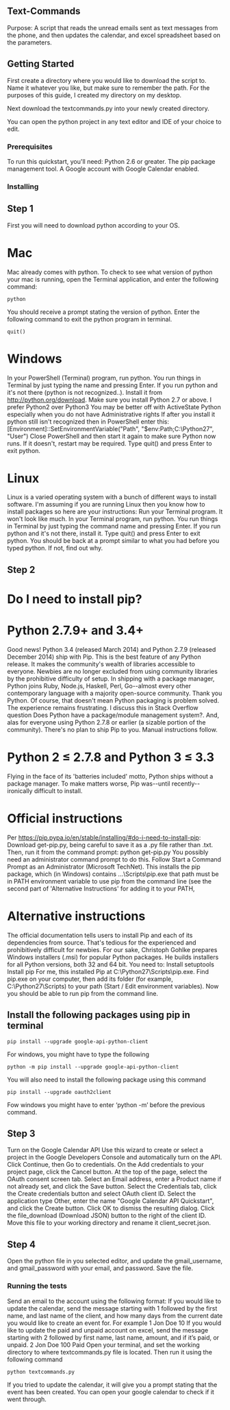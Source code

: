 
## Text-Commands

Purpose: A script that reads the unread emails sent as text messages from the phone, and then updates the calendar, and excel spreadsheet based on the parameters. 

## Getting Started

First create a directory where you would like to download the script to. Name it whatever you like, but make sure to remember the path.
For the purposes of this guide, I created my directory on my desktop.

Next download the textcommands.py into your newly created directory.

You can open the python project in any text editor and IDE of your choice to edit.


### Prerequisites

To run this quickstart, you'll need:
Python 2.6 or greater.
The pip package management tool.
A Google account with Google Calendar enabled.

### Installing

## Step 1
First you will need to download python according to your OS.

# Mac
Mac already comes with python. To check to see what version of python your mac is running, open the Terminal application, and enter the following command:
```
python
```
You should receive a prompt stating the version of python.
Enter the following command to exit the python program in terminal.
```
quit()
```
# Windows

In your PowerShell (Terminal) program, run python. You run things in Terminal by just typing the name and pressing Enter.
If you run python and it's not there (python is not recognized..). Install it from http://python.org/download.
Make sure you install Python 2.7 or above. I prefer Python2 over Python3
You may be better off with ActiveState Python especially when you do not have Administrative rights
If after you install it python still isn't recognized then in PowerShell enter this:
[Environment]::SetEnvironmentVariable("Path", "$env:Path;C:\Python27", "User")
Close PowerShell and then start it again to make sure Python now runs. If it doesn't, restart may be required.
Type quit() and press Enter to exit python.

# Linux

Linux is a varied operating system with a bunch of different ways to install software. I'm assuming if you are running Linux then you know how to install packages so here are your instructions:
Run your Terminal program. It won't look like much.
In your Terminal program, run python. You run things in Terminal by just typing the command name and pressing Enter.
If you run python and it's not there, install it. 
Type quit() and press Enter to exit python.
You should be back at a prompt similar to what you had before you typed python. If not, find out why.

## Step 2
# Do I need to install pip?
# Python 2.7.9+ and 3.4+
Good news! Python 3.4 (released March 2014) and Python 2.7.9 (released December 2014) ship with Pip. This is the best feature of any Python release. It makes the community's wealth of libraries accessible to everyone. Newbies are no longer excluded from using community libraries by the prohibitive difficulty of setup. In shipping with a package manager, Python joins Ruby, Node.js, Haskell, Perl, Go--almost every other contemporary language with a majority open-source community. Thank you Python.
Of course, that doesn't mean Python packaging is problem solved. The experience remains frustrating. I discuss this in Stack Overflow question Does Python have a package/module management system?.
And, alas for everyone using Python 2.7.8 or earlier (a sizable portion of the community). There's no plan to ship Pip to you. Manual instructions follow.
# Python 2 ≤ 2.7.8 and Python 3 ≤ 3.3
Flying in the face of its 'batteries included' motto, Python ships without a package manager. To make matters worse, Pip was--until recently--ironically difficult to install.
# Official instructions
Per https://pip.pypa.io/en/stable/installing/#do-i-need-to-install-pip:
Download get-pip.py, being careful to save it as a .py file rather than .txt. Then, run it from the command prompt:
python get-pip.py
You possibly need an administrator command prompt to do this. Follow Start a Command Prompt as an Administrator (Microsoft TechNet).
This installs the pip package, which (in Windows) contains ...\Scripts\pip.exe that path must be in PATH environment variable to use pip from the command line (see the second part of 'Alternative Instructions' for adding it to your PATH,
# Alternative instructions
The official documentation tells users to install Pip and each of its dependencies from source. That's tedious for the experienced and prohibitively difficult for newbies.
For our sake, Christoph Gohlke prepares Windows installers (.msi) for popular Python packages. He builds installers for all Python versions, both 32 and 64 bit. You need to:
Install setuptools
Install pip
For me, this installed Pip at C:\Python27\Scripts\pip.exe. Find pip.exe on your computer, then add its folder (for example, C:\Python27\Scripts) to your path (Start / Edit environment variables). Now you should be able to run pip from the command line. 

## Install the following packages using pip in terminal
```
pip install --upgrade google-api-python-client
```

For windows, you might have to type the following

```
python -m pip install --upgrade google-api-python-client
```

You will also need to install the following package using this command
```
pip install --upgrade oauth2client
```

Fow windows you might have to enter ‘python -m’ before the previous command. 

## Step 3
Turn on the Google Calendar API
Use this wizard to create or select a project in the Google Developers Console and automatically turn on the API. Click Continue, then Go to credentials.
On the Add credentials to your project page, click the Cancel button.
At the top of the page, select the OAuth consent screen tab. Select an Email address, enter a Product name if not already set, and click the Save button.
Select the Credentials tab, click the Create credentials button and select OAuth client ID.
Select the application type Other, enter the name "Google Calendar API Quickstart", and click the Create button.
Click OK to dismiss the resulting dialog.
Click the file_download (Download JSON) button to the right of the client ID.
Move this file to your working directory and rename it client_secret.json.

## Step 4

Open the python file in you selected editor, and update the gmail_username, and gmail_password with your email, and password. Save the file.

### Running the tests

 Send an email to the account using the following format:
If you would like to update the calendar, send the message starting with 1 followed by the first name, and last name of the client, and how many days from the current date you would like to create an event for. For example            1 Jon Doe 10
If you would like to update the paid and unpaid account on excel, send the message starting with 2 followed by first name, last name, amount, and if it’s paid, or unpaid.                                 2 Jon Doe 100 Paid
Open your terminal, and set the working directory to where textcommands.py file is located. Then run it using the following command
```
python textcommands.py
```
If you tried to update the calendar, it will give you a prompt stating that the event has been created. You can open your google calendar to check if it went through.
